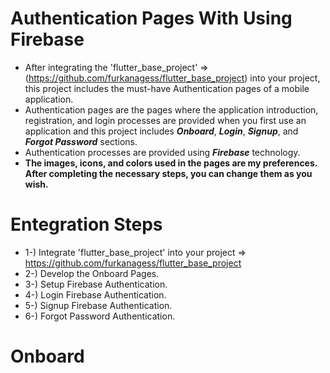 # Authentication Pages With Using Firebase

- After integrating the 'flutter_base_project' => (https://github.com/furkanagess/flutter_base_project) into your project, this project includes the must-have Authentication pages of a mobile application. 
- Authentication pages are the pages where the application introduction, registration, and login processes are provided when you first use an application and this project includes ***Onboard***, ***Login***, ***Signup***, and ***Forgot Password*** sections. 
- Authentication processes are provided using ***Firebase*** technology.
- **The images, icons, and colors used in the pages are my preferences. After completing the necessary steps, you can change them as you wish.** 

# Entegration Steps
  - 1-) Integrate 'flutter_base_project' into your project => https://github.com/furkanagess/flutter_base_project
  - 2-) Develop the Onboard Pages.
  - 3-) Setup Firebase Authentication.
  - 4-) Login Firebase Authentication.
  - 5-) Signup Firebase Authentication.
  - 6-) Forgot Password Authentication.
  
# Onboard   
  
